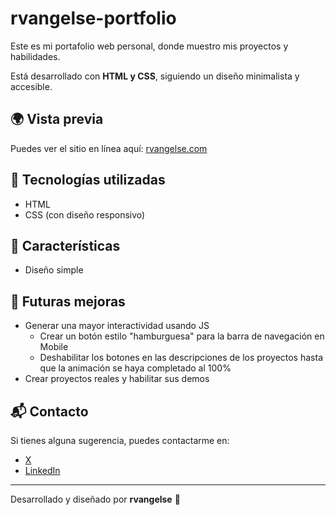 # rvangelse-portfolio

Este es mi portafolio web personal, donde muestro mis proyectos y habilidades. 

Está desarrollado con **HTML y CSS**, siguiendo un diseño minimalista y accesible.  

## 🌍 Vista previa  
Puedes ver el sitio en línea aquí: [rvangelse.com](https://rvangelse.com/)  

## 📌 Tecnologías utilizadas  
- HTML  
- CSS (con diseño responsivo)  

## 🚀 Características  
- Diseño simple 

## 🔧 Futuras mejoras
- Generar una mayor interactividad usando JS
    - Crear un botón estilo "hamburguesa" para la barra de navegación en Mobile
    - Deshabilitar los botones en las descripciones de los proyectos hasta que la animación se haya completado al 100%
- Crear proyectos reales y habilitar sus demos

## 📬 Contacto  
Si tienes alguna sugerencia, puedes contactarme en:  
- [X](https://x.com/rvangelse)  
- [LinkedIn](https://www.linkedin.com/in/rvangelse/)    

---

Desarrollado y diseñado por **rvangelse** 🚀 